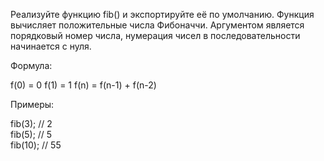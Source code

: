 Реализуйте функцию fib() и экспортируйте её по умолчанию. Функция вычисляет положительные числа Фибоначчи. Аргументом является порядковый номер числа, нумерация чисел в последовательности начинается с нуля.

Формула:

f(0) = 0 f(1) = 1 f(n) = f(n-1) + f(n-2)

Примеры:

fib(3);  // 2  
fib(5);  // 5  
fib(10); // 55  
